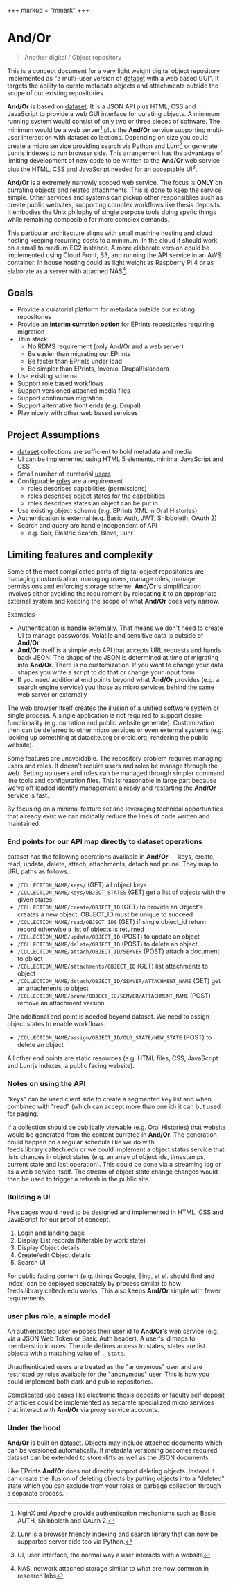 +++
markup = "mmark"
+++


# And/Or

> <span class="red">An</span>other <span class="red">d</span>igital / <span class="red">O</span>bject <span class="red">r</span>epository

This is a concept document for a very light weight digital object
repository implemented as "a multi-user version of 
[dataset](https://caltechlibrary.github.io/dataset) with a web 
based GUI". It targets the ability to curate 
metadata objects and attachments outside the scope of 
our existing repositories.  

**And/Or** is based on [dataset](https://caltechlibrary.github.io/dataset).
It is a JSON API plus HTML, CSS and JavaScript to provide a web 
GUI interface for curating objects.  A minimum running system 
would consist of only two or three pieces of software. The minimum 
would be a web server[^1] plus the **And/Or** service supporting 
multi-user interaction with dataset collections.  Depending on size 
you could create a micro service providing search via Python and 
Lunr[^2] or generate Lunrjs indexes to run browser side.  This 
arrangement has the advantage of limiting development of new
code to be written to the **And/Or** web service plus the HTML, 
CSS and JavaScript needed for an acceptable UI[^3].

**And/Or** is a extremely narrowly scoped web service. The focus 
is __ONLY__ on currating objects and related attachments. This is done
to keep the service simple. Other services and systems can pickup
other responsiblies such as create public websites, supporting
complex workflows like thesis deposits. It embodies the Unix
philophy of single purpose tools doing spefic things while 
remaining composible for more complex demands.

This particular architecture aligns with small machine hosting
and cloud hosting keeping recurring costs to a minimum. 
In the cloud it should work on a small to medium EC2 instance.
A more elaborate version could be implemented using Cloud Front, 
S3, and running the API service in an AWS container.
In house hosting could as light weight as Raspberry Pi 4 or
as elaborate as a server with attached NAS[^4].


## Goals

+ Provide a curatorial platform for metadata outside our existing repositories
+ Provide an __interim curration option__ for EPrints repositories requiring migration
+ Thin stack 
    + No RDMS requirement (only And/Or and a web server)
    + Be easier than migrating our EPrints
    + Be faster than EPrints under load
    + Be simpler than EPrints, Invenio, Drupal/Islandora
+ Use existing schema 
+ Support role based workflows
+ Support versioned attached media files
+ Support continuous migration
+ Support alternative front ends (e.g. Drupal)
+ Play nicely with other web based services


## Project Assumptions

+ [dataset](https://github.com/caltechlibrary/dataset) collections are sufficient to hold metadata and media
+ UI can be implemented using HTML 5 elements, minimal JavaScript and CSS
+ Small number of curatorial [users](docs/User-Scheme.html)
+ Configurable [roles](docs/Roles-Scheme.html) are a requirement
    + roles describes capabilities (permissions)
    + roles describes object states for the capabilities
    + roles describes states an object can be put in
+ Use existing object scheme (e.g. EPrints XML in Oral Histories)
+ Authentication is external (e.g. Basic Auth, JWT, Shibboleth, OAuth 2)
+ Search and query are handle independent of API
    + e.g. Solr, Elastric Search, Bleve, Lunr 


## Limiting features and complexity

Some of the most complicated parts of digital object repositories
are managing customization, managing users, manage roles,
manage permissions and enforcing storage scheme.  **And/Or**'s 
simplification involves either avoiding the requirement by relocating
it to an appropriate external system and keeping the scope of
what **And/Or** does very narrow.  

Examples--

+ Authentication is handle externally. That means we don't need to create UI to manage passwords. Volatile and sensitive data is outside of **And/Or** 
+ **And/Or** itself is a simple web API that accepts URL requests 
and hands back JSON. The shape of the JSON is determined at time of
migrating into **And/Or**. There is no customization.  If you want to change your data shapes you write a script to do that or change your input form.
+ If you need additional end points beyond what **And/Or** provides (e.g. a search engine service) you those as micro services behind the same web server or externally

The web browser itself creates the illusion of a unified software system
or single process. A single application is not required to support desire
functionality (e.g. curration and public website generate). Customization 
then can be deferred to other micro services or even external systems (e.g. looking up something at datacite.org or orcid.org, rendering the public
website).

Some features are unavoidable. The repository problem requires managing
users and roles. It doesn't require users and roles
be manage through the web. Setting up users and roles can be 
managed through simpler command line tools and configuration files.
This is reasonable in large part because we've off loaded 
identify management already and restarting the **And/Or** service is fast. 

By focusing on a minimal feature set and leveraging technical
opportunities that already exist we can radically
reduce the lines of code written and maintained. 

### End points for our API map directly to dataset operations

dataset has the following operations available in **And/Or**--- 
keys, create, read, update, delete, attach, attachments, detach and prune.
They map to URL paths as follows.

+ `/COLLECTION_NAME/keys/` (GET) all object keys
+ `/COLLECTION_NAME/keys/OBJECT_STATES` (GET) get a list of objects with the given states
+ `/COLLECTION_NAME/create/OBJECT_ID` (GET) to provide an Object's creates a new object, OBJECT_ID must be unique to succeed
+ `/COLLECTION_NAME/read/OBJECT_IDS` (GET) if single object_id return record otherwise a list of objects is returned
+ `/COLLECTION_NAME/update/OBJECT_ID` (POST) to update an object
+ `/COLLECTION_NAME/delete/OBJECT_ID` (POST) to delete an object
+ `/COLLECTION_NAME/attach/OBJECT_ID/SEMVER` (POST) attach a document to object
+ `/COLLECTION_NAME/attachments/OBJECT_ID` (GET) list attachments to object
+ `/COLLECTION_NAME/detach/OBJECT_ID/SEMVER/ATTACHMENT_NAME` (GET) get an attachments to object
+ `/COLLECTION_NAME/prune/OBJECT_ID/SEMVER/ATTACHMENT_NAME` (POST) remove an attachment version


One additional end point is needed beyond dataset. We need to assign
object states to enable workflows.

+ `/COLLECTION_NAME/assign/OBJECT_ID/OLD_STATE/NEW_STATE` (POST) to delete an object

All other end points are static resources (e.g. HTML files, 
CSS, JavaScript and Lunrjs indexes, a public facing website).  


### Notes on using the API

"keys" can be used client side to create a segmented key list and when
combined with "read" (which can accept more than one id) it can
but used for paging.

If a collection should be publically viewable (e.g. Oral Histories)
that website would be generated from the content currated in **And/Or**.
The generation could happen on a regular schedule like we do with 
feeds.library.caltech.edu or we could implement a object status
service that lists changes in object states (e.g. an array of
object ids, timestamps, current state and last operation). This could
be done via a streaming log or as a web service itself. The stream
of object state change changes would then be used to trigger a 
refresh in the public site.


### Building a UI

Five pages would need to be designed and implemented in HTML, CSS and
JavaScript for our proof of concept.

1. Login and landing page 
2. Display List records (filterable by work state)
3. Display Object details 
4. Create/edit Object details
5. Search UI

For public facing content (e.g. things Google, Bing, et el. 
should find and index) can be deployed separately by 
process similar to how feeds.library.caltech.edu works.
This also keeps **And/Or** simple with fewer requirements.


### user plus role, a simple model

An authenticated user exposes their user id to 
**And/Or**'s web service (e.g. via a JSON Web Token or 
Basic Auth header).  A user's id maps to membership in roles. 
The role defines access to states, states are list objects
with a matching value of `._State`.

Unauthenticated users are treated as the "anonymous" user and
are restricted by roles available for the "anonymous" user. 
This is how you could implement both dark and public
repositories.

Complicated use cases like electronic thesis deposits
or faculty self deposit of articles could be implemented as 
separate specialized micro services that interact with
**And/Or** via proxy service accounts.


### Under the hood

**And/Or** is built on [dataset](https://caltechlibrary.github.io/dataset).
Objects may include attached documents which can be versioned 
automatically. If metadata versioning becomes required dataset 
can be extended to store diffs as well as the JSON documents.

Like EPrints **And/Or** does not directly support deleting objects.
Instead it can create the illusion of deleting objects by putting
objects into a "deleted" state which you can exclude from your
roles or garbage collection through a separate process.




[^1]: NginX and Apache provide authentication mechanisms such as Basic AUTH, Shibboleth and OAuth 2.

[^2]: [Lunr](https://lunrjs.com) is a browser friendly indexing and search library that can now be supported server side too via Python.

[^3]: UI, user interface, the normal way a user interacts with a website

[^4]: NAS, network attached storage similar to what are now common in research labs
